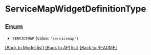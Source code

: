 # ServiceMapWidgetDefinitionType

## Enum


* `SERVICEMAP` (value: `"servicemap"`)


[[Back to Model list]](../README.md#documentation-for-models) [[Back to API list]](../README.md#documentation-for-api-endpoints) [[Back to README]](../README.md)



